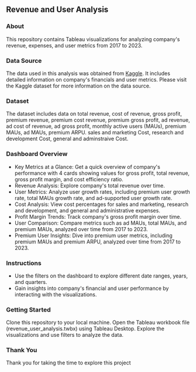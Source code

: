 ## Revenue and User Analysis

### About
This repository contains Tableau visualizations for analyzing company's revenue, expenses, and user metrics from 2017 to 2023.

### Data Source
The data used in this analysis was obtained from [Kaggle](https://www.kaggle.com/datasets/mauryansshivam/spotify-revenue-expenses-and-its-premium-users). It includes detailed information on company's financials and user metrics. Please visit the Kaggle dataset for more information on the data source.

### Dataset
The dataset includes data on total revenue, cost of revenue, gross profit, premium revenue, premium cost revenue, premium gross profit, ad revenue, ad cost of revenue, ad gross profit, monthly active users (MAUs), premium MAUs, ad MAUs, premium ARPU. sales and marketing Cost, research and development Cost, general and adminstraive Cost.

### Dashboard Overview
- Key Metrics at a Glance: Get a quick overview of company's performance with 4 cards showing values for gross profit, total revenue, gross profit margin, and cost efficiency ratio.
- Revenue Analysis: Explore company's total revenue over time.
- User Metrics: Analyze user growth rates, including premium user growth rate, total MAUs growth rate, and ad-supported user growth rate.
- Cost Analysis: View cost percentages for sales and marketing, research and development, and general and administrative expenses.
- Profit Margin Trends: Track company's gross profit margin over time.
- User Comparison: Compare metrics such as ad MAUs, total MAUs, and premium MAUs, analyzed over time from 2017 to 2023.
- Premium User Insights: Dive into premium user metrics, including premium MAUs and premium ARPU, analyzed over time from 2017 to 2023.

### Instructions
- Use the filters on the dashboard to explore different date ranges, years, and quarters.
- Gain insights into company's financial and user performance by interacting with the visualizations.

### Getting Started
Clone this repository to your local machine.
Open the Tableau workbook file (revenue_user_analysis.twbx) using Tableau Desktop.
Explore the visualizations and use filters to analyze the data.

### Thank You
Thank you for taking the time to explore this project
